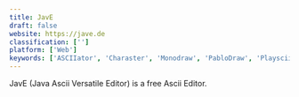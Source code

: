 ```yaml
---
title: JavE
draft: false 
website: https://jave.de
classification: ['']
platform: ['Web']
keywords: ['ASCIIator', 'Charaster', 'Monodraw', 'PabloDraw', 'Playscii', 'REXPaint']
---
```

JavE (Java Ascii Versatile Editor) is a free Ascii Editor.